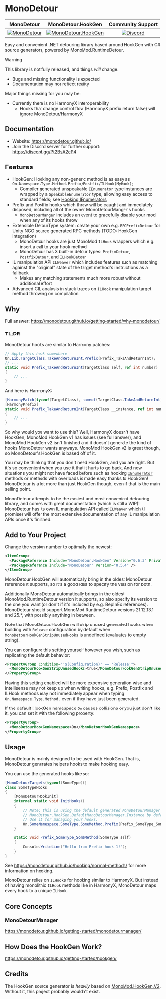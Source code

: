 # MonoDetour

| MonoDetour | MonoDetour.HookGen | Community Support |
|:-:|:-:|:-:|
| [![MonoDetour](https://img.shields.io/nuget/v/MonoDetour?style=for-the-badge&logo=nuget)](https://www.nuget.org/packages/MonoDetour) | [![MonoDetour.HookGen](https://img.shields.io/nuget/v/MonoDetour.HookGen?style=for-the-badge&logo=nuget)](https://www.nuget.org/packages/MonoDetour.HookGen) | [![Discord](https://img.shields.io/discord/1377047282381361152?style=for-the-badge&label=Discord)](<https://discord.gg/Pt2BsA2cP4>) |

Easy and convenient .NET detouring library based around HookGen with C# source generators, powered by MonoMod.RuntimeDetour.

> [!WARNING]
> This library is not fully released, and things *will* change.
>
> - Bugs and missing functionality is expected
> - Documentation may not reflect reality
>
> Major things missing for you may be:
>
> - Currently there is no HarmonyX interoperability
>   - Hooks that change control flow (HarmonyX prefix return false) will ignore MonoDetour/HarmonyX

## Documentation

- Website: <https://monodetour.github.io/>
- Join the Discord server for further support: <https://discord.gg/Pt2BsA2cP4>

## Features

- HookGen: Hooking any non-generic method is as easy as `On.Namespace.Type.Method.Prefix/Postfix/ILHook(MyHook);`
  - Compiler generated unspeakable `IEnumerator` type instances are wrapped by a `SpeakableEnumerator` type, allowing easy access to standard fields; see [Hooking IEnumerators](<https://monodetour.github.io/hooking/ienumerators/>)
- Prefix and Postfix hooks which throw will be caught and immediately disposed, including all of the owner MonoDetourManger's hooks
  - `MonoDetourManger` includes an event to gracefully disable your mod when any of its hooks throw
- Extensible DetourType system: create your own e.g. `RPCPrefixDetour` for Unity NGO source generated RPC methods (TODO: HookGen integration)
  - MonoDetour hooks are just MonoMod `ILHook` wrappers which e.g. insert a call to your hook method
  - MonoDetour has 3 built-in detour types: `PrefixDetour`, `PostfixDetour`, and `ILHookDetour`
- IL manipulation API `ILWeaver` which includes features such as matching against the "original" state of the target method's instructions as a fallback
  - Makes any matching statements much more robust without additional effort
- Advanced CIL analysis in stack traces on `ILHook` manipulation target method throwing on compilation

## Why

Full answer: <https://monodetour.github.io/getting-started/why-monodetour/>

### TL;DR

MonoDetour hooks are similar to Harmony patches:

```cs
// Apply this hook somewhere
On.Lib.TargetClass.TakeAndReturnInt.Prefix(Prefix_TakeAndReturnInt);
// ...
static void Prefix_TakeAndReturnInt(TargetClass self, ref int number)
{
    // ...
}
```

And here is HarmonyX:

```cs
[HarmonyPatch(typeof(TargetClass), nameof(TargetClass.TakeAndReturnInt))]
[HarmonyPrefix]
static void Prefix_TakeAndReturnInt(TargetClass __instance, ref int number)
{
    // ...
}
```

So why would you want to use this? Well, HarmonyX doesn't have HookGen, MonoMod HookGen v1 has issues (see full answer), and MonoMod HookGen v2 isn't finished and it doesn't generate the kind of hooks MonoDetour wants anyways. MonoMod HookGen v2 is great though, so MonoDetour's HookGen is based off of it.

You may be thinking that you don't need HookGen, and you are right. But it's so convenient when you use it that it hurts to go back. And new situations you might not have faced before such as hooking [`IEnumerator`](<https://monodetour.github.io/hooking/ienumerators/>) methods or methods with overloads is made easy thanks to HookGen! MonoDetour is a lot more than just HookGen though, even if that is the main selling point.

MonoDetour attempts to be the easiest and most convenient detouring library, and comes with great documentation (which is still a WIP)! MonoDetour has its own IL manipulation API called `ILWeaver` which (I promise) will offer the most extensive documentation of any IL manipulation APIs once it's finished.

## Add to Your Project

Change the version number to optimally the newest:

```xml
<ItemGroup>
  <PackageReference Include="MonoDetour.HookGen" Version="0.6.3" PrivateAssets="all" />
  <PackageReference Include="MonoDetour" Version="0.5.4" />
</ItemGroup>
```

MonoDetour.HookGen will automatically bring in the oldest MonoDetour reference it supports, so it's a good idea to specify the version for both.

Additionally MonoDetour automatically brings in the oldest MonoMod.RuntimeDetour version it supports, so also specify its version to the one you want (or don't if it's included by e.g. BepInEx references). MonoDetour should support MonoMod.RuntimeDetour versions 21.12.13.1 and 25.*, with possibly anything in between.

Note that MonoDetour.HookGen will strip unused generated hooks when building with `Release` configuration by default when `MonoDetourHookGenStripUnusedHooks` is undefined (evaluates to empty string).

You can configure this setting yourself however you wish, such as replicating the default behavior:

```xml
<PropertyGroup Condition="'$(Configuration)' == 'Release'">
  <MonoDetourHookGenStripUnusedHooks>true</MonoDetourHookGenStripUnusedHooks>
</PropertyGroup>
```

Having this setting enabled will be more expensive generation wise and intellisense may not keep up when writing hooks, e.g. Prefix, Postfix and ILHook methods may not immediately appear when typing `On.Namespace.Type.Method.` even if they have just been generated.

If the default HookGen namespace `On` causes collisions or you just don't like it, you can set it with the following property:

```xml
<PropertyGroup>
  <MonoDetourHookGenNamespace>On</MonoDetourHookGenNamespace>
</PropertyGroup>
```

## Usage

MonoDetour is mainly designed to be used with HookGen. That is, MonoDetour generates helpers hooks to make hooking easy.

You can use the generated hooks like so:

```cs
[MonoDetourTargets(typeof(SomeType))]
class SomeTypeHooks
{
    [MonoDetourHookInit]
    internal static void InitHooks()
    {
        // Note: this is using the default generated MonoDetourManager
        // MonoDetour.HookGen.DefaultMonoDetourManager.Instance by default.
        // Use it for managing your hooks.
        On.SomeNamespace.SomeType.SomeMethod.Prefix(Prefix_SomeType_SomeMethod);
    }

    static void Prefix_SomeType_SomeMethod(SomeType self)
    {
        Console.WriteLine("Hello from Prefix hook 1!");
    }
}
```

See <https://monodetour.github.io/hooking/normal-methods/> for more information on hooking.

MonoDetour relies on `ILHook`s for hooking similar to HarmonyX. But instead of having monolithic `ILHook` methods like in HarmonyX, MonoDetour maps every hook to a unique `ILHook`.

## Core Concepts

### MonoDetourManager

<https://monodetour.github.io/getting-started/monodetourmanager/>

## How Does the HookGen Work?

<https://monodetour.github.io/getting-started/hookgen/>

## Credits

The HookGen source generator is *heavily* based on [MonoMod.HookGen.V2](<https://github.com/MonoMod/MonoMod/tree/hookgenv2>).
Without it, this project probably wouldn't exist.
